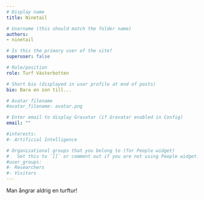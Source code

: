 ```yaml
---
# Display name
title: Ninetail

# Username (this should match the folder name)
authors:
- ninetail

# Is this the primary user of the site?
superuser: false

# Role/position
role: Turf Västerbotten

# Short bio (displayed in user profile at end of posts)
bio: Bara en zon till...

# Avatar filename 
#avatar_filename: avatar.png

# Enter email to display Gravatar (if Gravatar enabled in Config)
email: ""

#interests:
#- Artificial Intelligence

# Organizational groups that you belong to (for People widget)
#   Set this to `[]` or comment out if you are not using People widget.
#user_groups:
#- Researchers
#- Visitors
---
```


Man ångrar aldrig en turftur!


